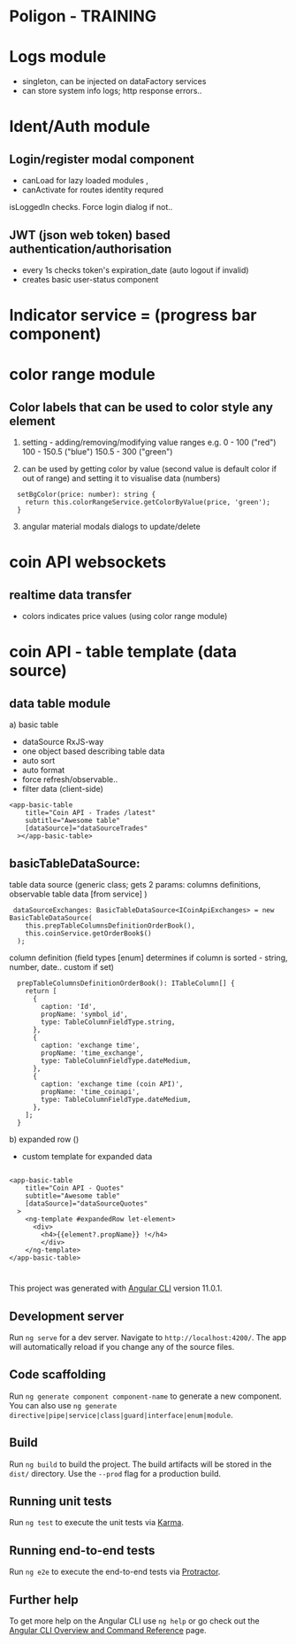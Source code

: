 # Poligon - TRAINING

# Logs module

- singleton, can be injected on dataFactory services
- can store system info logs; http response errors..

# Ident/Auth module

## Login/register modal component

- canLoad for lazy loaded modules ,
- canActivate for routes identity requred

isLoggedIn checks. Force login dialog if not..

## JWT (json web token) based authentication/authorisation

- every 1s checks token's expiration_date (auto logout if invalid)
- creates basic user-status component

# Indicator service = (progress bar component)

# color range module

## Color labels that can be used to color style any element

1. setting - adding/removing/modifying value ranges e.g.
   0 - 100 ("red")
   100 - 150.5 ("blue")
   150.5 - 300 ("green")

2. can be used by getting color by value (second value is default color if out of range) and setting it to visualise data (numbers)

```
  setBgColor(price: number): string {
    return this.colorRangeService.getColorByValue(price, 'green');
  }
```

3. angular material modals dialogs to update/delete

# coin API websockets

## realtime data transfer

- colors indicates price values (using color range module)

# coin API - table template (data source)

## data table module

a) basic table

- dataSource RxJS-way
- one object based describing table data
- auto sort
- auto format
- force refresh/observable..
- filter data (client-side)

```
<app-basic-table
    title="Coin API - Trades /latest"
    subtitle="Awesome table"
    [dataSource]="dataSourceTrades"
  ></app-basic-table>
```

## basicTableDataSource:

table data source (generic class; gets 2 params: columns definitions, observable table data [from service] )

```
 dataSourceExchanges: BasicTableDataSource<ICoinApiExchanges> = new BasicTableDataSource(
    this.prepTableColumnsDefinitionOrderBook(),
    this.coinService.getOrderBook$()
  );
```

column definition (field types [enum] determines if column is sorted - string, number, date.. custom if set)

```
  prepTableColumnsDefinitionOrderBook(): ITableColumn[] {
    return [
      {
        caption: 'Id',
        propName: 'symbol_id',
        type: TableColumnFieldType.string,
      },
      {
        caption: 'exchange time',
        propName: 'time_exchange',
        type: TableColumnFieldType.dateMedium,
      },
      {
        caption: 'exchange time (coin API)',
        propName: 'time_coinapi',
        type: TableColumnFieldType.dateMedium,
      },
    ];
  }
```

b) expanded row ()

- custom template for expanded data

```

<app-basic-table
    title="Coin API - Quotes"
    subtitle="Awesome table"
    [dataSource]="dataSourceQuotes"
  >
    <ng-template #expandedRow let-element>
      <div>
        <h4>{{element?.propName}} !</h4>
        </div>
    </ng-template>
</app-basic-table>

```

#

#

#

This project was generated with [Angular CLI](https://github.com/angular/angular-cli) version 11.0.1.

## Development server

Run `ng serve` for a dev server. Navigate to `http://localhost:4200/`. The app will automatically reload if you change any of the source files.

## Code scaffolding

Run `ng generate component component-name` to generate a new component. You can also use `ng generate directive|pipe|service|class|guard|interface|enum|module`.

## Build

Run `ng build` to build the project. The build artifacts will be stored in the `dist/` directory. Use the `--prod` flag for a production build.

## Running unit tests

Run `ng test` to execute the unit tests via [Karma](https://karma-runner.github.io).

## Running end-to-end tests

Run `ng e2e` to execute the end-to-end tests via [Protractor](http://www.protractortest.org/).

## Further help

To get more help on the Angular CLI use `ng help` or go check out the [Angular CLI Overview and Command Reference](https://angular.io/cli) page.
